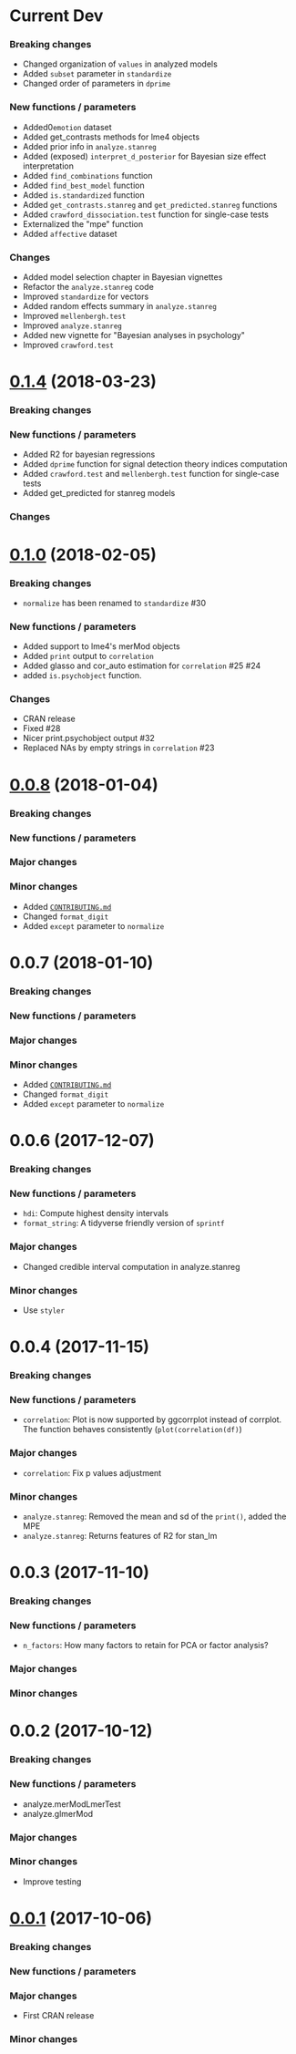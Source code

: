 # Current Dev

### Breaking changes
- Changed organization of `values` in analyzed models
- Added `subset` parameter in `standardize`
- Changed order of parameters in `dprime`
### New functions / parameters
- Added0`emotion` dataset
- Added get_contrasts methods for lme4 objects
- Added prior info in `analyze.stanreg`
- Added (exposed) `interpret_d_posterior` for Bayesian size effect interpretation
- Added `find_combinations` function
- Added `find_best_model` function
- Added `is.standardized` function
- Added `get_contrasts.stanreg` and `get_predicted.stanreg` functions
- Added `crawford_dissociation.test` function for single-case tests
- Externalized the "mpe" function
- Added `affective` dataset
### Changes
- Added model selection chapter in Bayesian vignettes
- Refactor the `analyze.stanreg` code
- Improved `standardize` for vectors
- Added random effects summary in `analyze.stanreg`
- Improved `mellenbergh.test`
- Improved `analyze.stanreg`
- Added new vignette for "Bayesian analyses in psychology"
- Improved `crawford.test`

# [0.1.4](https://github.com/neuropsychology/psycho.R/releases/tag/0.1.4) (2018-03-23)


### Breaking changes
### New functions / parameters
- Added R2 for bayesian regressions
- Added `dprime` function for signal detection theory indices computation
- Added `crawford.test` and `mellenbergh.test` function for single-case tests
- Added get_predicted for stanreg models
### Changes


# [0.1.0](https://github.com/neuropsychology/psycho.R/releases/tag/0.1.0) (2018-02-05)

### Breaking changes
- `normalize` has been renamed to `standardize` #30
### New functions / parameters
- Added support to lme4's merMod objects
- Added `print` output to `correlation`
- Added glasso and cor_auto estimation for `correlation` #25 #24
- added `is.psychobject` function.
### Changes
- CRAN release
- Fixed #28
- Nicer print.psychobject output #32
- Replaced NAs by empty strings in `correlation` #23


# [0.0.8](https://github.com/neuropsychology/psycho.R/releases/tag/0.0.8) (2018-01-04)

### Breaking changes
### New functions / parameters
### Major changes
### Minor changes
- Added [`CONTRIBUTING.md`](https://github.com/neuropsychology/psycho.R/blob/master/CONTRIBUTING.md)
- Changed `format_digit`
- Added `except` parameter to `normalize`

# 0.0.7 (2018-01-10)

### Breaking changes
### New functions / parameters
### Major changes
### Minor changes
- Added [`CONTRIBUTING.md`](https://github.com/neuropsychology/psycho.R/blob/master/CONTRIBUTING.md)
- Changed `format_digit`
- Added `except` parameter to `normalize`


# 0.0.6 (2017-12-07)

### Breaking changes
### New functions / parameters
- `hdi`: Compute highest density intervals
- `format_string`: A tidyverse friendly version of `sprintf`
### Major changes
- Changed credible interval computation in analyze.stanreg
### Minor changes
- Use `styler`

# 0.0.4 (2017-11-15)

### Breaking changes
### New functions / parameters
- `correlation`: Plot is now supported by ggcorrplot instead of corrplot. The function behaves consistently (`plot(correlation(df)`)
### Major changes
- `correlation`: Fix p values adjustment
### Minor changes
- `analyze.stanreg`: Removed the mean and sd of the `print()`, added the MPE
- `analyze.stanreg`: Returns features of R2 for stan_lm

# 0.0.3 (2017-11-10)

### Breaking changes
### New functions / parameters
- `n_factors`: How many factors to retain for PCA or factor analysis?
### Major changes
### Minor changes


# 0.0.2 (2017-10-12)

### Breaking changes
### New functions / parameters
- analyze.merModLmerTest
- analyze.glmerMod
### Major changes
### Minor changes
- Improve testing


# [0.0.1](https://github.com/neuropsychology/psycho.R/releases/tag/0.0.1) (2017-10-06)

### Breaking changes
### New functions / parameters
### Major changes
- First CRAN release
### Minor changes

